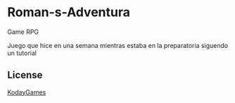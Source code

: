 # Roman-s-Adventura
Game RPG

Juego que hice en una semana mientras estaba en la preparatoria siguendo un tutorial
## License

[KodayGames](https://devcpp-allegro.blogspot.com/p/crea-tu-rpg-en-c-y-allegro.html)
 
